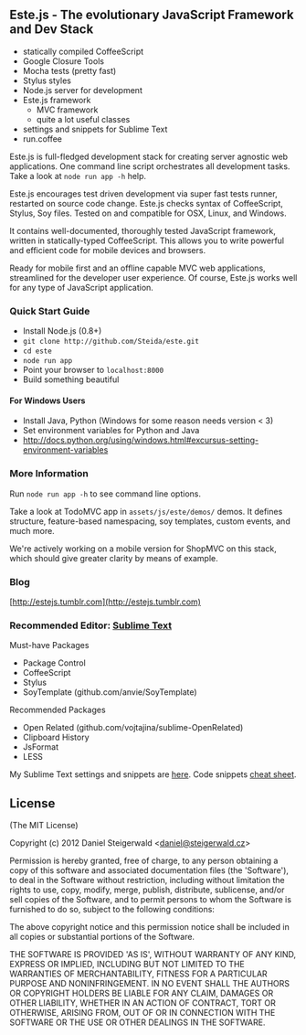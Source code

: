 Este.js - The evolutionary JavaScript Framework and Dev Stack
-------------------------------------------------------

  - statically compiled CoffeeScript
  - Google Closure Tools
  - Mocha tests (pretty fast)
  - Stylus styles
  - Node.js server for development
  - Este.js framework
    - MVC framework
    - quite a lot useful classes
  - settings and snippets for Sublime Text
  - run.coffee

Este.js is full-fledged development stack for creating server agnostic web
applications. One command line script orchestrates all development tasks.
Take a look at `node run app -h` help.

Este.js encourages test driven development via super fast tests runner,
restarted on source code change. Este.js checks syntax of CoffeeScript, Stylus, Soy files. Tested on and compatible for OSX, Linux, and Windows.

It contains well-documented, thoroughly tested JavaScript framework, written in
statically-typed CoffeeScript. This allows you to write powerful and efficient code for mobile devices and browsers.

Ready for mobile first and an offline capable MVC web applications, streamlined for the developer user experience. Of course, Este.js works well for any type of JavaScript application.

### Quick Start Guide

  - Install Node.js (0.8+)
  - `git clone http://github.com/Steida/este.git`
  - `cd este`
  - `node run app`
  - Point your browser to `localhost:8000`
  - Build something beautiful

#### For Windows Users
  - Install Java, Python (Windows for some reason needs version < 3)
  - Set environment variables for Python and Java
  - http://docs.python.org/using/windows.html#excursus-setting-environment-variables

### More Information

Run `node run app -h` to see command line options.

Take a look at TodoMVC app in `assets/js/este/demos/` demos. It defines structure, feature-based namespacing, soy templates, custom events, and much more.

We're actively working on a mobile version for ShopMVC on this stack, which should give greater clarity by means of example.

### Blog

[http://estejs.tumblr.com](http://estejs.tumblr.com)

### Recommended Editor: [Sublime Text](http://www.sublimetext.com)

Must-have Packages

  - Package Control
  - CoffeeScript
  - Stylus
  - SoyTemplate (github.com/anvie/SoyTemplate)

Recommended Packages

  - Open Related (github.com/vojtajina/sublime-OpenRelated)
  - Clipboard History
  - JsFormat
  - LESS

My Sublime Text settings and snippets are [here](https://github.com/Steida/Sublimetext-user-settings).
Code snippets [cheat sheet](http://estejs.tumblr.com/post/29363589575/este-js-sublime-text-code-snippets-cheat-sheet).

## License

(The MIT License)

Copyright (c) 2012 Daniel Steigerwald &lt;daniel@steigerwald.cz&gt;

Permission is hereby granted, free of charge, to any person obtaining
a copy of this software and associated documentation files (the
'Software'), to deal in the Software without restriction, including
without limitation the rights to use, copy, modify, merge, publish,
distribute, sublicense, and/or sell copies of the Software, and to
permit persons to whom the Software is furnished to do so, subject to
the following conditions:

The above copyright notice and this permission notice shall be
included in all copies or substantial portions of the Software.

THE SOFTWARE IS PROVIDED 'AS IS', WITHOUT WARRANTY OF ANY KIND,
EXPRESS OR IMPLIED, INCLUDING BUT NOT LIMITED TO THE WARRANTIES OF
MERCHANTABILITY, FITNESS FOR A PARTICULAR PURPOSE AND NONINFRINGEMENT.
IN NO EVENT SHALL THE AUTHORS OR COPYRIGHT HOLDERS BE LIABLE FOR ANY
CLAIM, DAMAGES OR OTHER LIABILITY, WHETHER IN AN ACTION OF CONTRACT,
TORT OR OTHERWISE, ARISING FROM, OUT OF OR IN CONNECTION WITH THE
SOFTWARE OR THE USE OR OTHER DEALINGS IN THE SOFTWARE.